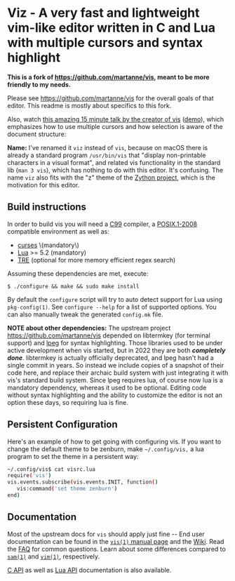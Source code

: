 # Viz \- A very fast and lightweight vim\-like editor written in C and Lua with multiple cursors and syntax highlight

**This is a fork of https://github.com/martanne/vis, meant to be more friendly to my needs.**

Please see https://github.com/martanne/vis for the overall goals of that editor.  This readme is mostly about specifics to this fork.

Also, watch [this amazing 15 minute talk by the creator of vis](https://youtu.be/y41MyOrPt8Q) ([demo](https://asciinema.org/a/PxFKNGvklhbP5sxjEXafIxY2Y)), which emphasizes how to use multiple cursors and how selection is aware of the document structure: 

**Name:** I've renamed it `viz` instead of `vis`, because on macOS there is already a standard program `/usr/bin/vis` that "display non\-printable characters in a visual format", and related vis functionality in the standard lib \(`man 3 vis`\), which has nothing to do with this editor.  It's confusing. The name  `viz` also fits with the "z" theme of the [Zython project](https://zython.org/), which is the motivation for this editor.

Build instructions
------------------

In order to build vis you will need a
[C99](http://www.open-std.org/jtc1/sc22/wg14/www/docs/n1256.pdf)
compiler, a [POSIX.1\-2008](http://pubs.opengroup.org/onlinepubs/9699919799/)
compatible environment as well as:

- [curses](https://en.wikipedia.org/wiki/Curses_(programming_library)) \(mandatory\)
- [Lua](http://www.lua.org/) &gt;= 5.2 \(mandatory\)
- [TRE](http://laurikari.net/tre/) \(optional for more memory efficient regex search\)

Assuming these dependencies are met, execute:

    $ ./configure && make && sudo make install

By default the `configure` script will try to auto detect support for
Lua using `pkg-config(1)`. See `configure --help` for a list of supported
options. You can also manually tweak the generated `config.mk` file.

**NOTE about other dependencies:** The upstream project https://github.com/martanne/vis depended on libtermkey \(for terminal support\) and [lpeg](http://www.inf.puc-rio.br/~roberto/lpeg/) for syntax highlighting.  Those libraries used to be under active development when vis started, but in 2022 they are both _**completely done**_.  libtermkey is actually officially deprecated, and lpeg hasn't had a single commit in years.  So instead we include copies of a snapshot of their code here, and replace their archaic build system with just integrating it with vis's standard build system.   Since lpeg requires lua, of course now lua is a mandatory dependency, whereas it used to be optional.    Editing code without syntax highlighting and the ability to customize the editor is not an option these days, so requiring lua is fine.

## Persistent Configuration

Here's an example of how to get going with configuring vis.  If you want to change the default theme to be zenburn, make `~/.config/vis,` a lua program to set the theme in a persistent way:

```sh
~/.config/vis$ cat visrc.lua 
require('vis')
vis.events.subscribe(vis.events.INIT, function()
   vis:command('set theme zenburn')
end)
```

Documentation
-------------

Most of the upstream docs for `vis` should apply just fine \-\- End user documentation can be found in the
[`vis(1)` manual page](http://martanne.github.io/vis/man/vis.1.html)
and the [Wiki](https://github.com/martanne/vis/wiki). Read the
[FAQ](https://github.com/martanne/vis/wiki/FAQ) for common questions.
Learn about some differences compared to
[`sam(1)`](https://github.com/martanne/vis/wiki/Differences-from-Sam) and
[`vim(1)`](https://github.com/martanne/vis/wiki/Differences-from-Vi(m)),
respectively.

[C API](https://vis.readthedocs.io/) as well as [Lua API](http://martanne.github.io/vis/doc/)
documentation is also available.
